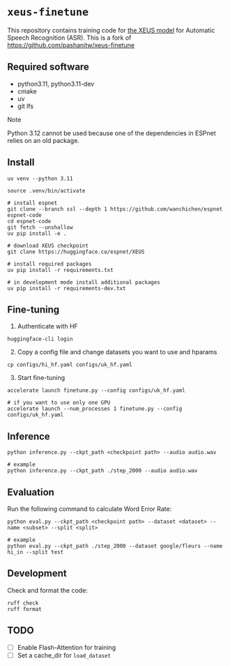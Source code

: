 # `xeus-finetune`

This repository contains training code for [the XEUS model][1] for Automatic Speech Recognition (ASR).
This is a fork of https://github.com/pashanitw/xeus-finetune

## Required software

- python3.11, python3.11-dev
- cmake
- uv
- git lfs

> [!NOTE]  
> Python 3.12 cannot be used because one of the dependencies in ESPnet relies on an old package.

## Install

```shell
uv venv --python 3.11

source .venv/bin/activate

# install espnet
git clone --branch ssl --depth 1 https://github.com/wanchichen/espnet espnet-code
cd espnet-code
git fetch --unshallow
uv pip install -e .

# download XEUS checkpoint
git clone https://huggingface.co/espnet/XEUS

# install required packages
uv pip install -r requirements.txt

# in development mode install additional packages
uv pip install -r requirements-dev.txt
```

## Fine-tuning

1. Authenticate with HF

```shell
huggingface-cli login
```

2. Copy a config file and change datasets you want to use and hparams

```shell
cp configs/hi_hf.yaml configs/uk_hf.yaml
```

3. Start fine-tuning

```shell
accelerate launch finetune.py --config configs/uk_hf.yaml

# if you want to use only one GPU
accelerate launch --num_processes 1 finetune.py --config configs/uk_hf.yaml
```

## Inference

```shell
python inference.py --ckpt_path <checkpoint path> --audio audio.wav

# example
python inference.py --ckpt_path ./step_2000 --audio audio.wav
```

## Evaluation

Run the following command to calculate Word Error Rate:

```shell
python eval.py --ckpt_path <checkpoint path> --dataset <dataset> --name <subset> --split <split>

# example
python eval.py --ckpt_path ./step_2000 --dataset google/fleurs --name hi_in --split test
```

## Development

Check and format the code:

```shell
ruff check
ruff format
```

## TODO

- [ ] Enable Flash-Attention for training
- [ ] Set a cache_dir for `load_dataset`

[1]: https://www.wavlab.org/activities/2024/xeus/
